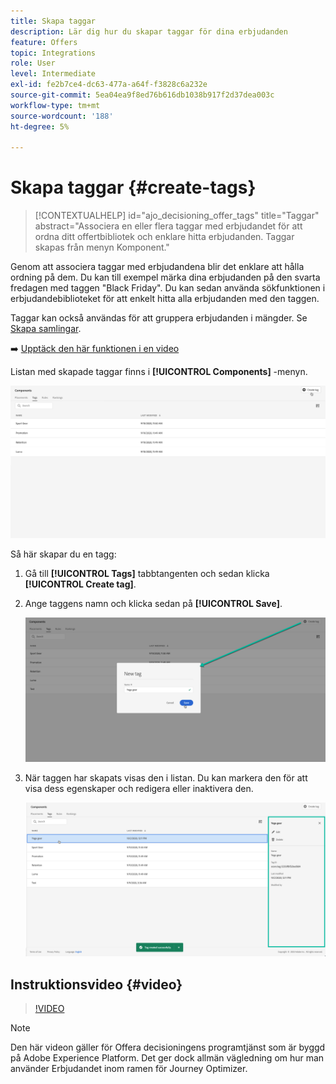 ```yaml
---
title: Skapa taggar
description: Lär dig hur du skapar taggar för dina erbjudanden
feature: Offers
topic: Integrations
role: User
level: Intermediate
exl-id: fe2b7ce4-dc63-477a-a64f-f3828c6a232e
source-git-commit: 5ea04ea9f8ed76b616db1038b917f2d37dea003c
workflow-type: tm+mt
source-wordcount: '188'
ht-degree: 5%

---
```


# Skapa taggar {#create-tags}

>[!CONTEXTUALHELP]
>id="ajo_decisioning_offer_tags"
>title="Taggar"
>abstract="Associera en eller flera taggar med erbjudandet för att ordna ditt offertbibliotek och enklare hitta erbjudanden. Taggar skapas från menyn Komponent."

Genom att associera taggar med erbjudandena blir det enklare att hålla ordning på dem. Du kan till exempel märka dina erbjudanden på den svarta fredagen med taggen &quot;Black Friday&quot;. Du kan sedan använda sökfunktionen i erbjudandebiblioteket för att enkelt hitta alla erbjudanden med den taggen.

Taggar kan också användas för att gruppera erbjudanden i mängder. Se [Skapa samlingar](../offer-library/creating-collections.md).

➡️ [Upptäck den här funktionen i en video](#video)

Listan med skapade taggar finns i **[!UICONTROL Components]** -menyn.

![](../assets/tags_list.png)

Så här skapar du en tagg:

1. Gå till **[!UICONTROL Tags]** tabbtangenten och sedan klicka **[!UICONTROL Create tag]**.

1. Ange taggens namn och klicka sedan på **[!UICONTROL Save]**.

   ![](../assets/tags_create.png)

1. När taggen har skapats visas den i listan. Du kan markera den för att visa dess egenskaper och redigera eller inaktivera den.

   ![](../assets/tags_created.png)

## Instruktionsvideo {#video}

>[!VIDEO](https://video.tv.adobe.com/v/329374?quality=12)

>[!NOTE]
>
>Den här videon gäller för Offera decisioningens programtjänst som är byggd på Adobe Experience Platform. Det ger dock allmän vägledning om hur man använder Erbjudandet inom ramen för Journey Optimizer.
